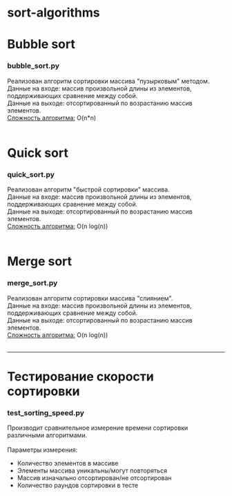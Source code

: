 # sort-algorithms

<h1>Bubble sort</h1>
<h3>bubble_sort.py</h3>
Реализован алгоритм сортировки массива "пузырковым" методом.<br>
Данные на входе: массив произвольной длины из элементов, поддерживающих сравнение между собой.<br>
Данные на выходе: отсортированный по возрастанию массив элементов.<br>
<u>Сложность алгоритма:</u> O(n*n)<br><br>

<h1>Quick sort</h1>
<h3>quick_sort.py</h3>
Реализован алгоритм "быстрой сортировки" массива.<br>
Данные на входе: массив произвольной длины из элементов, поддерживающих сравнение между собой.<br>
Данные на выходе: отсортированный по возрастанию массив элементов.<br>
<u>Сложность алгоритма:</u> O(n log(n))<br><br>

<h1>Merge sort</h1>
<h3>merge_sort.py</h3>
Реализован алгоритм сортировки массива "слиянием".<br>
Данные на входе: массив произвольной длины из элементов, поддерживающих сравнение между собой.<br>
Данные на выходе: отсортированный по возрастанию массив элементов.<br>
<u>Сложность алгоритма:</u> O(n log(n))<br><br>

<hr>
<h1>Тестирование скорости сортировки</h1>
<h3>test_sorting_speed.py</h3>
Производит сравнительное измерение времени сортировки различными алгоритмами.<br>
<br>
Параметры измерения:<br>
<ul>
<li>Количество элементов в массиве</li>
<li>Элементы массива уникальны/могут повторяться</li>
<li>Массив изначально отсортирован/не отсортирован</li>
<li>Количество раундов сортировки в тесте</li>
</ul>
